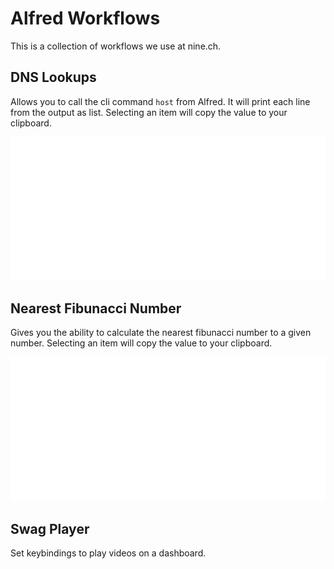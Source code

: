 # Alfred Workflows

This is a collection of workflows we use at nine.ch.

## DNS Lookups

Allows you to call the cli command `host` from Alfred. It will print each line from the output as list. Selecting an item will copy the value to your clipboard.

![dns lookup example](https://github.com/ninech/alfred-workflows/raw/master/images/dns-lookups.gif)

## Nearest Fibunacci Number

Gives you the ability to calculate the nearest fibunacci number to a given number. Selecting an item will copy the value to your clipboard.

![nearest fibunacci number example](https://github.com/ninech/alfred-workflows/raw/master/images/nearest-fibunacci-number.gif)

## Swag Player

Set keybindings to play videos on a dashboard.
